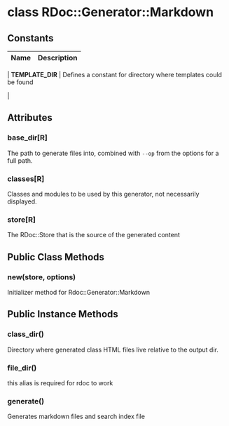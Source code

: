 # class RDoc::Generator::Markdown [](#class-RDoc::Generator::Markdown) [](#top)


  
  
  
## Constants
 | Name | Description |
 | ---- | ----------- |
    
 | **TEMPLATE_DIR[](#TEMPLATE_DIR)** |  Defines a constant for directory where templates could be found

  |
    
  
  
## Attributes
    
### base_dir[R] [](#attribute-i-base_dir)
 The path to generate files into, combined with `--op` from the options for a full path.

 
    
### classes[R] [](#attribute-i-classes)
 Classes and modules to be used by this generator, not necessarily displayed.

 
    
### store[R] [](#attribute-i-store)
 The RDoc::Store that is the source of the generated content

 
    
  
  
    
    
      
##  Public Class Methods
      
### new(store, options) [](#method-c-new)
 Initializer method for Rdoc::Generator::Markdown

  
      
    
      
      
  
    
    
      
##  Public Instance Methods
      
### class_dir() [](#method-i-class_dir)
 Directory where generated class HTML files live relative to the output dir.

  
      
### file_dir() [](#method-i-file_dir)
 this alias is required for rdoc to work

  
      
### generate() [](#method-i-generate)
 Generates markdown files and search index file

  
      
    
      
      
  

